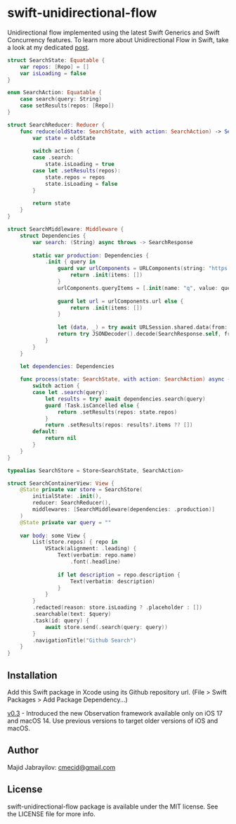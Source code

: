 # swift-unidirectional-flow

Unidirectional flow implemented using the latest Swift Generics and Swift Concurrency features. To learn more about Unidirectional Flow in Swift, take a look at my dedicated [post](https://swiftwithmajid.com/2023/07/11/unidirectional-flow-in-swift/).


```swift
struct SearchState: Equatable {
    var repos: [Repo] = []
    var isLoading = false
}

enum SearchAction: Equatable {
    case search(query: String)
    case setResults(repos: [Repo])
}

struct SearchReducer: Reducer {
    func reduce(oldState: SearchState, with action: SearchAction) -> SearchState {
        var state = oldState
        
        switch action {
        case .search:
            state.isLoading = true
        case let .setResults(repos):
            state.repos = repos
            state.isLoading = false
        }
        
        return state
    }
}

struct SearchMiddleware: Middleware {
    struct Dependencies {
        var search: (String) async throws -> SearchResponse
        
        static var production: Dependencies {
            .init { query in
                guard var urlComponents = URLComponents(string: "https://api.github.com/search/repositories") else {
                    return .init(items: [])
                }
                urlComponents.queryItems = [.init(name: "q", value: query)]
                
                guard let url = urlComponents.url else {
                    return .init(items: [])
                }
                
                let (data, _) = try await URLSession.shared.data(from: url)
                return try JSONDecoder().decode(SearchResponse.self, from: data)
            }
        }
    }

    let dependencies: Dependencies
    
    func process(state: SearchState, with action: SearchAction) async -> SearchAction? {
        switch action {
        case let .search(query):
            let results = try? await dependencies.search(query)
            guard !Task.isCancelled else {
                return .setResults(repos: state.repos)
            }
            return .setResults(repos: results?.items ?? [])
        default:
            return nil
        }
    }
}

typealias SearchStore = Store<SearchState, SearchAction>

struct SearchContainerView: View {
    @State private var store = SearchStore(
        initialState: .init(),
        reducer: SearchReducer(),
        middlewares: [SearchMiddleware(dependencies: .production)]
    )
    @State private var query = ""
    
    var body: some View {
        List(store.repos) { repo in
            VStack(alignment: .leading) {
                Text(verbatim: repo.name)
                    .font(.headline)
                
                if let description = repo.description {
                    Text(verbatim: description)
                }
            }
        }
        .redacted(reason: store.isLoading ? .placeholder : [])
        .searchable(text: $query)
        .task(id: query) {
            await store.send(.search(query: query))
        }
        .navigationTitle("Github Search")
    }
}
```

## Installation
Add this Swift package in Xcode using its Github repository url. (File > Swift Packages > Add Package Dependency...)

[v0.3](https://github.com/mecid/swift-unidirectional-flow/tree/0.3) - Introduced the new Observation framework available only on iOS 17 and macOS 14. Use previous versions to target older versions of iOS and macOS.

## Author
Majid Jabrayilov: cmecid@gmail.com

## License
swift-unidirectional-flow package is available under the MIT license. See the LICENSE file for more info.
